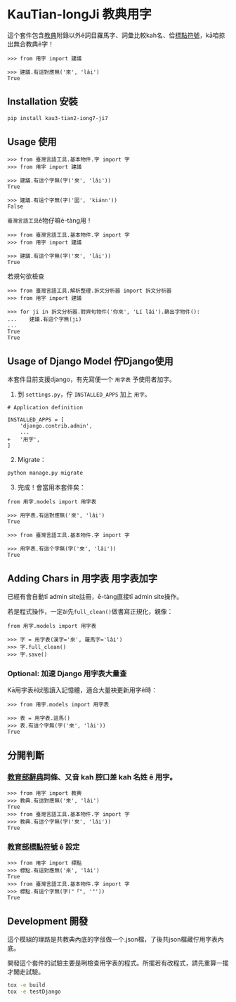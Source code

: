 # KauTian-IongJi 教典用字

這个套件包含[教典](https://sutian.moe.edu.tw/zh-hant/siongkuantsuguan/)附錄以外ê詞目羅馬字、詞彙比較kah名、佮[標點符號](https://language.moe.gov.tw/001/upload/files/site_content/m0001/hau/c2.htm)，kā咱掠出無合教典ê字！

```py3
>>> from 用字 import 建議

>>> 建議.有這對應無('來', 'lâi')
True
```

## Installation 安裝

```bash
pip install kau3-tian2-iong7-ji7
```

## Usage 使用

```py3
>>> from 臺灣言語工具.基本物件.字 import 字
>>> from 用字 import 建議

>>> 建議.有這个字無(字('來', 'lâi'))
True

>>> 建議.有這个字無(字('囡', 'kiánn'))
False
```

`臺灣言語工具`ê物仔嘛ē-tàng用！

```py3
>>> from 臺灣言語工具.基本物件.字 import 字
>>> from 用字 import 建議

>>> 建議.有這个字無(字('來', 'lâi'))
True
```
若規句欲檢查
```py3
>>> from 臺灣言語工具.解析整理.拆文分析器 import 拆文分析器
>>> from 用字 import 建議

>>> for ji in 拆文分析器.對齊句物件('你來', 'Lí lâi').篩出字物件():
...    建議.有這个字無(ji)
...
True
True
```

## Usage of Django Model 佇Django使用
本套件目前支援django，有先寫便一个 `用字表` 予使用者加字。

1. 到 `settings.py`，佇 `INSTALLED_APPS` 加上 `用字`。
```py3
# Application definition

INSTALLED_APPS = [
    'django.contrib.admin',
    ...
+   '用字',
]
```
2. Migrate：
```bash
python manage.py migrate
```
3. 完成！會當用本套件矣：
```py3
from 用字.models import 用字表

>>> 用字表.有這對應無('來', 'lâi')
True

>>> from 臺灣言語工具.基本物件.字 import 字

>>> 用字表.有這个字無(字('來', 'lâi'))
True
```

## Adding Chars in 用字表 用字表加字

已經有會自動tī admin site註冊，ē-tàng直接tī admin site操作。

若是程式操作，一定ài先`full_clean()`做書寫正規化，親像：

```py3
from 用字.models import 用字表

>>> 字 = 用字表(漢字='來', 羅馬字='lâi')
>>> 字.full_clean()
>>> 字.save()
```


### Optional: 加速 Django 用字表大量查

Kā用字表ê狀態讀入記憶體，適合大量袂更新用字ê時：

```py3
>>> from 用字.models import 用字表

>>> 表 = 用字表.這馬()
>>> 表.有這个字無(字('來', 'lâi'))
True
```


## 分開判斷
### [教育部辭典](https://twblg.dict.edu.tw/holodict_new/)詞條、又音 kah 腔口差 kah 名姓 ê 用字。
```py3
>>> from 用字 import 教典
>>> 教典.有這對應無('來', 'lâi')
True
>>> from 臺灣言語工具.基本物件.字 import 字
>>> 教典.有這个字無(字('來', 'lâi'))
True
```

### [教育部標點符號](https://language.moe.gov.tw/001/Upload/FILES/SITE_CONTENT/M0001/HAU/c2.htm) ê 設定

```py3
>>> from 用字 import 標點
>>> 標點.有這對應無('來', 'lâi')
True
>>> from 臺灣言語工具.基本物件.字 import 字
>>> 標點.有這个字無(字("「", '"'))
True
```

## Development 開發

這个模組的理路是共教典內底的字敆做一个.json檔，了後共json檔藏佇用字表內底。

開發這个套件的試驗主要是咧檢查用字表的程式。所擺若有改程式，請先重算一擺才閣走試驗。

```bash
tox -e build
tox -e testDjango
```

